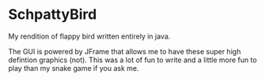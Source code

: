 # SchpattyBird
My rendition of flappy bird written entirely in java.

The GUI is powered by JFrame that allows me to have these super high defintion graphics (not).
This was a lot of fun to write and a little more fun to play than my snake game if you ask me.

